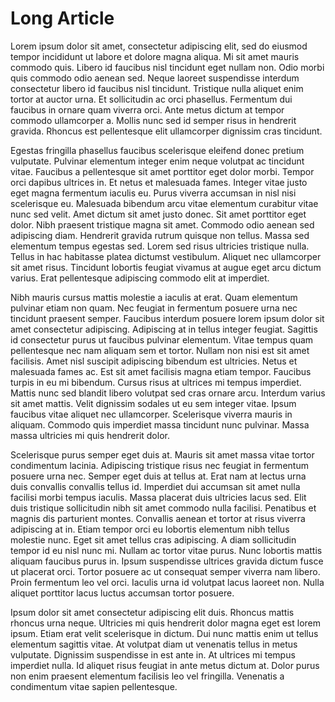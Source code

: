 # Long Article
Lorem ipsum dolor sit amet, consectetur adipiscing elit, sed do eiusmod tempor incididunt ut labore et dolore magna aliqua. Mi sit amet mauris commodo quis. Libero id faucibus nisl tincidunt eget nullam non. Odio morbi quis commodo odio aenean sed. Neque laoreet suspendisse interdum consectetur libero id faucibus nisl tincidunt. Tristique nulla aliquet enim tortor at auctor urna. Et sollicitudin ac orci phasellus. Fermentum dui faucibus in ornare quam viverra orci. Ante metus dictum at tempor commodo ullamcorper a. Mollis nunc sed id semper risus in hendrerit gravida. Rhoncus est pellentesque elit ullamcorper dignissim cras tincidunt.

Egestas fringilla phasellus faucibus scelerisque eleifend donec pretium vulputate. Pulvinar elementum integer enim neque volutpat ac tincidunt vitae. Faucibus a pellentesque sit amet porttitor eget dolor morbi. Tempor orci dapibus ultrices in. Et netus et malesuada fames. Integer vitae justo eget magna fermentum iaculis eu. Purus viverra accumsan in nisl nisi scelerisque eu. Malesuada bibendum arcu vitae elementum curabitur vitae nunc sed velit. Amet dictum sit amet justo donec. Sit amet porttitor eget dolor. Nibh praesent tristique magna sit amet. Commodo odio aenean sed adipiscing diam. Hendrerit gravida rutrum quisque non tellus. Massa sed elementum tempus egestas sed. Lorem sed risus ultricies tristique nulla. Tellus in hac habitasse platea dictumst vestibulum. Aliquet nec ullamcorper sit amet risus. Tincidunt lobortis feugiat vivamus at augue eget arcu dictum varius. Erat pellentesque adipiscing commodo elit at imperdiet.

Nibh mauris cursus mattis molestie a iaculis at erat. Quam elementum pulvinar etiam non quam. Nec feugiat in fermentum posuere urna nec tincidunt praesent semper. Faucibus interdum posuere lorem ipsum dolor sit amet consectetur adipiscing. Adipiscing at in tellus integer feugiat. Sagittis id consectetur purus ut faucibus pulvinar elementum. Vitae tempus quam pellentesque nec nam aliquam sem et tortor. Nullam non nisi est sit amet facilisis. Amet nisl suscipit adipiscing bibendum est ultricies. Netus et malesuada fames ac. Est sit amet facilisis magna etiam tempor. Faucibus turpis in eu mi bibendum. Cursus risus at ultrices mi tempus imperdiet. Mattis nunc sed blandit libero volutpat sed cras ornare arcu. Interdum varius sit amet mattis. Velit dignissim sodales ut eu sem integer vitae. Ipsum faucibus vitae aliquet nec ullamcorper. Scelerisque viverra mauris in aliquam. Commodo quis imperdiet massa tincidunt nunc pulvinar. Massa massa ultricies mi quis hendrerit dolor.

Scelerisque purus semper eget duis at. Mauris sit amet massa vitae tortor condimentum lacinia. Adipiscing tristique risus nec feugiat in fermentum posuere urna nec. Semper eget duis at tellus at. Erat nam at lectus urna duis convallis convallis tellus id. Imperdiet dui accumsan sit amet nulla facilisi morbi tempus iaculis. Massa placerat duis ultricies lacus sed. Elit duis tristique sollicitudin nibh sit amet commodo nulla facilisi. Penatibus et magnis dis parturient montes. Convallis aenean et tortor at risus viverra adipiscing at in. Etiam tempor orci eu lobortis elementum nibh tellus molestie nunc. Eget sit amet tellus cras adipiscing. A diam sollicitudin tempor id eu nisl nunc mi. Nullam ac tortor vitae purus. Nunc lobortis mattis aliquam faucibus purus in. Ipsum suspendisse ultrices gravida dictum fusce ut placerat orci. Tortor posuere ac ut consequat semper viverra nam libero. Proin fermentum leo vel orci. Iaculis urna id volutpat lacus laoreet non. Nulla aliquet porttitor lacus luctus accumsan tortor posuere.

Ipsum dolor sit amet consectetur adipiscing elit duis. Rhoncus mattis rhoncus urna neque. Ultricies mi quis hendrerit dolor magna eget est lorem ipsum. Etiam erat velit scelerisque in dictum. Dui nunc mattis enim ut tellus elementum sagittis vitae. At volutpat diam ut venenatis tellus in metus vulputate. Dignissim suspendisse in est ante in. At ultrices mi tempus imperdiet nulla. Id aliquet risus feugiat in ante metus dictum at. Dolor purus non enim praesent elementum facilisis leo vel fringilla. Venenatis a condimentum vitae sapien pellentesque.